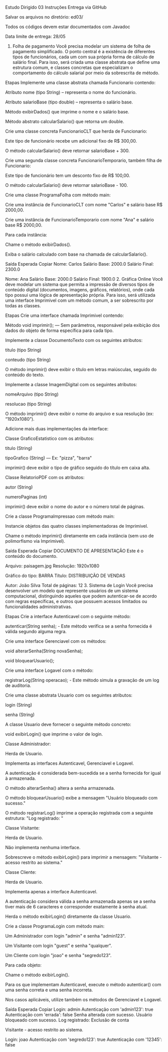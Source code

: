 Estudo Dirigido 03
Instruções
Entrega via GitHub

Salvar os arquivos no diretório: ed03/

Todos os códigos devem estar documentados com Javadoc

Data limite de entrega: 28/05

1. Folha de pagamento
Você precisa modelar um sistema de folha de pagamento simplificado. O ponto central é a existência de diferentes tipos de funcionários, cada um com sua própria forma de cálculo de salário final. Para isso, será criada uma classe abstrata que define uma estrutura comum, e classes concretas que especializam o comportamento do cálculo salarial por meio da sobrescrita de método.

Etapas
Implemente uma classe abstrata chamada Funcionario contendo:

Atributo nome (tipo String) – representa o nome do funcionário.

Atributo salarioBase (tipo double) – representa o salário base.

Método exibirDados() que imprime o nome e o salário base.

Método abstrato calcularSalario() que retorna um double.

Crie uma classe concreta FuncionarioCLT que herda de Funcionario:

Este tipo de funcionário recebe um adicional fixo de R$ 300,00.

O método calcularSalario() deve retornar salarioBase + 300.

Crie uma segunda classe concreta FuncionarioTemporario, também filha de Funcionario:

Este tipo de funcionário tem um desconto fixo de R$ 100,00.

O método calcularSalario() deve retornar salarioBase - 100.

Crie uma classe ProgramaFolha com método main:

Crie uma instância de FuncionarioCLT com nome "Carlos" e salário base R$ 2000,00.

Crie uma instância de FuncionarioTemporario com nome "Ana" e salário base R$ 2000,00.

Para cada instância:

Chame o método exibirDados().

Exiba o salário calculado com base na chamada de calcularSalario().

Saída Esperada
Copiar
Nome: Carlos
Salário Base: 2000.0
Salário Final: 2300.0

Nome: Ana
Salário Base: 2000.0
Salário Final: 1900.0
2. Gráfica Online
Você deve modelar um sistema que permita a impressão de diversos tipos de conteúdo digital (documentos, imagens, gráficos, relatórios), onde cada tipo possui uma lógica de apresentação própria. Para isso, será utilizada uma interface Imprimivel com um método comum, a ser sobrescrito por todas as classes.

Etapas
Crie uma interface chamada Imprimivel contendo:

Método void imprimir(); — Sem parâmetros, responsável pela exibição dos dados do objeto de forma específica para cada tipo.

Implemente a classe DocumentoTexto com os seguintes atributos:

titulo (tipo String)

conteudo (tipo String)

O método imprimir() deve exibir o título em letras maiúsculas, seguido do conteúdo do texto.

Implemente a classe ImagemDigital com os seguintes atributos:

nomeArquivo (tipo String)

resolucao (tipo String)

O método imprimir() deve exibir o nome do arquivo e sua resolução (ex: “1920x1080”).

Adicione mais duas implementações da interface:

Classe GraficoEstatistico com os atributos:

titulo (String)

tipoGrafico (String) — Ex: "pizza", "barra"

imprimir() deve exibir o tipo de gráfico seguido do título em caixa alta.

Classe RelatorioPDF com os atributos:

autor (String)

numeroPaginas (int)

imprimir() deve exibir o nome do autor e o número total de páginas.

Crie a classe ProgramaImpressao com método main:

Instancie objetos das quatro classes implementadoras de Imprimivel.

Chame o método imprimir() diretamente em cada instância (sem uso de polimorfismo via Imprimivel).

Saída Esperada
Copiar
DOCUMENTO DE APRESENTAÇÃO
Este é o conteúdo do documento.

Arquivo: paisagem.jpg
Resolução: 1920x1080

Gráfico do tipo: BARRA
Título: DISTRIBUIÇÃO DE VENDAS

Autor: João Silva
Total de páginas: 12
3. Sistema de Login
Você precisa desenvolver um modelo que represente usuários de um sistema computacional, distinguindo aqueles que podem autenticar-se de acordo com regras específicas, e outros que possuem acessos limitados ou funcionalidades administrativas. 

Etapas
Crie a interface Autenticavel com o seguinte método:

autenticar(String senha); - Este método verifica se a senha fornecida é válida segundo alguma regra.

Crie uma interface Gerenciavel com os métodos:

void alterarSenha(String novaSenha);

void bloquearUsuario();

Crie uma interface Logavel com o método:

registrarLog(String operacao); - Este método simula a gravação de um log de auditoria.

Crie uma classe abstrata Usuario com os seguintes atributos:

login (String)

senha (String)

A classe Usuario deve fornecer o seguinte método concreto:

void exibirLogin() que imprime o valor de login.

Classe Administrador:

Herda de Usuario.

Implementa as interfaces Autenticavel, Gerenciavel e Logavel.

A autenticação é considerada bem-sucedida se a senha fornecida for igual à armazenada.

O método alterarSenha() altera a senha armazenada.

O método bloquearUsuario() exibe a mensagem "Usuário bloqueado com sucesso."

O método registrarLog() imprime a operação registrada com a seguinte estrutura:
"Log registrado: <operacao>"

Classe Visitante:

Herda de Usuario.

Não implementa nenhuma interface.

Sobrescreve o método exibirLogin() para imprimir a mensagem:
"Visitante - acesso restrito ao sistema."

Classe Cliente:

Herda de Usuario.

Implementa apenas a interface Autenticavel.

A autenticação considera válida a senha armazenada apenas se a senha tiver mais de 6 caracteres e corresponder exatamente à senha atual.

Herda o método exibirLogin() diretamente da classe Usuario.

Crie a classe ProgramaLogin com método main:

Um Administrador com login "admin" e senha "admin123".

Um Visitante com login "guest" e senha "qualquer".

Um Cliente com login "joao" e senha "segredo123".

Para cada objeto:

Chame o método exibirLogin().

Para os que implementam Autenticavel, execute o método autenticar() com uma senha correta e uma senha incorreta.

Nos casos aplicáveis, utilize também os métodos de Gerenciavel e Logavel.

Saída Esperada
Copiar
Login: admin
Autenticação com 'admin123': true
Autenticação com 'errada': false
Senha alterada com sucesso.
Usuário bloqueado com sucesso.
Log registrado: Exclusão de conta

Visitante - acesso restrito ao sistema.

Login: joao
Autenticação com 'segredo123': true
Autenticação com '12345': false